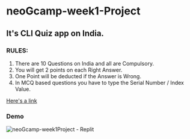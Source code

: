# neoGcamp-week1-Project 
## It's CLI Quiz app on India.


### RULES:
1. There are 10 Questions on India and all are Compulsory.
2. You will get 2 points on each Right Answer.
3. One Point will be deducted if the Answer is Wrong.
4. In MCQ based questions you have to type the Serial Number / Index Value.


[Here's a link](https://repl.it/@PreranaNawar/neoGcamp-week1Project?embed=1output=1#index.js "Quiz App Link")

### Demo
![neoGcamp-week1Project - Replit](https://user-images.githubusercontent.com/61601706/124379937-a177e280-dcd7-11eb-9ff7-ec4d0670952f.gif)
